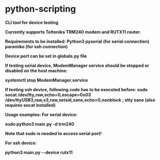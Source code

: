 # python-scripting

<b>CLI tool for device testing<b>

Currently supports Teltonika TRM240 modem and RUTX11 router.

Requirements to be installed: 
    Python3 
    pyserial (for serial connection)
    paramiko (for ssh connection)

Device port can be set in globals.py file

If testing serial device, ModemManager service should be stopped or disabled on the host machine:

<b>systemctl stop ModemManager.service

If testing ssh device, following code has to be executed before:
<b>sudo socat /dev/tty,raw,echo=0,escape=0x03 /dev/ttyUSB3,raw,s3,raw,setsid,sane,echo=0,nonblock ; stty sane<b> (also requires socat installed)

Usage examples:
For serial device: 

<b>sudo python3 main.py -d trm240<b>

Note that sudo is needed to access serial port!

For ssh device:

<b>python3 main.py --device rutx11<b>